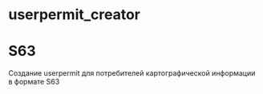 # userpermit_creator
# S63
Создание userpermit для потребителей картографической информации в формате S63
